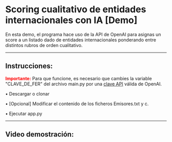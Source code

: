 # Scoring cualitativo de entidades internacionales con IA [Demo]


En esta demo, el programa hace uso de la API de OpenAI para asignas un score a un listado dado de entidades internacionales ponderando entre distintos rubros de orden cualitativo.

---

## Instrucciones:

<b><span style="color:red;">Importante:</span></b> Para que funcione, es necesario que cambies la variable "CLAVE_DE_FER" del archivo main.py por una <a href="https://openai.com/en/index/openai-api/" target="_blank" rel="noopener noreferrer">clave API</a> válida de OpenAI.

• Descargar o clonar

• [Opcional] Modificar el contenido de los ficheros Emisores.txt y c.

• Ejecutar app.py

---

## Video demostración:


